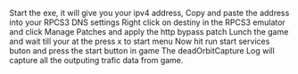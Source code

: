 Start the exe, it will give you your ipv4 address,
Copy and paste the address into your RPCS3 DNS settings 
Right click on destiny in the RPCS3 emulator and click Manage Patches and apply the http bypass patch 
Lunch the game and wait till your at the press x to start menu 
Now hit run start services buton and press the start button in game 
The deadOrbitCapture Log will capture all the outputing trafic data from game.
